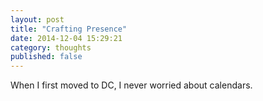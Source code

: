 ```yaml
---
layout: post
title: "Crafting Presence" 
date: 2014-12-04 15:29:21
category: thoughts
published: false
---
```


When I first moved to DC, I never worried about calendars.
